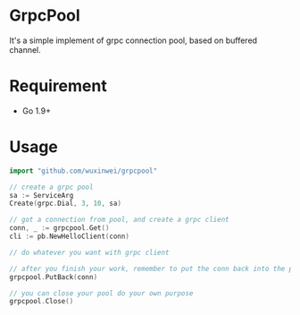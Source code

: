 # GrpcPool
It's a simple implement of grpc connection pool, based on buffered channel.

# Requirement
- Go 1.9+

# Usage

```go
import "github.com/wuxinwei/grpcpool"

// create a grpc pool
sa := ServiceArg
Create(grpc.Dial, 3, 10, sa)

// got a connection from pool, and create a grpc client
conn, _ := grpcpool.Get()
cli := pb.NewHelloClient(conn)

// do whatever you want with grpc client

// after you finish your work, remember to put the conn back into the pool
grpcpool.PutBack(conn)

// you can close your pool do your own purpose
grpcpool.Close()
```
